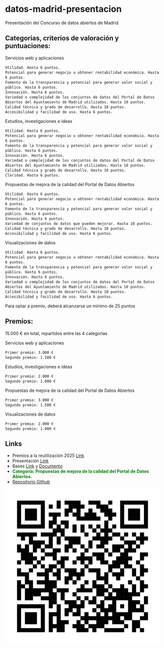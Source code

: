 # datos-madrid-presentacion

Presentación del Concurso de datos abiertos de Madrid

[](./docs/figs/Portada.png)


## Categorias, criterios de valoración y puntuaciones: 

Servicios web y aplicaciones

    Utilidad. Hasta 6 puntos.
    Potencial para generar negocio u obtener rentabilidad económica. Hasta 6 puntos.
    Fomento de la transparencia y potencial para generar valor social y público. Hasta 6 puntos.
    Innovación. Hasta 6 puntos.
    Variedad o complejidad de los conjuntos de datos del Portal de Datos Abiertos del Ayuntamiento de Madrid utilizados. Hasta 10 puntos.
    Calidad técnica y grado de desarrollo. Hasta 10 puntos.
    Accesibilidad y facilidad de uso. Hasta 6 puntos.

 

Estudios, investigaciones e ideas

    Utilidad. Hasta 6 puntos.
    Potencial para generar negocio u obtener rentabilidad económica. Hasta 6 puntos.
    Fomento de la transparencia y potencial para generar valor social y público. Hasta 6 puntos.
    Innovación. Hasta 6 puntos.
    Variedad o complejidad de los conjuntos de datos del Portal de Datos Abiertos del Ayuntamiento de Madrid utilizados. Hasta 10 puntos.
    Calidad técnica y grado de desarrollo. Hasta 10 puntos.
    Claridad. Hasta 6 puntos.

 

Propuestas de mejora de la calidad del Portal de Datos Abiertos

    Utilidad. Hasta 6 puntos.
    Potencial para generar negocio u obtener rentabilidad económica. Hasta 6 puntos.
    Fomento de la transparencia y potencial para generar valor social y público. Hasta 6 puntos.
    Innovación. Hasta 6 puntos.
    Variedad de conjuntos de datos que pueden mejorar. Hasta 10 puntos.
    Calidad técnica y grado de desarrollo. Hasta 10 puntos.
    Accesibilidad y facilidad de uso. Hasta 6 puntos.

 

Visualizaciones de datos

    Utilidad. Hasta 6 puntos.
    Potencial para generar negocio u obtener rentabilidad económica. Hasta 6 puntos.
    Fomento de la transparencia y potencial para generar valor social y público. Hasta 6 puntos.
    Innovación. Hasta 6 puntos.
    Variedad o complejidad de los conjuntos de datos del Portal de Datos Abiertos del Ayuntamiento de Madrid utilizados. Hasta 10 puntos.
    Calidad técnica y grado de desarrollo. Hasta 10 puntos.
    Accesibilidad y facilidad de uso. Hasta 6 puntos.

 Para optar a premio, deberá alcanzarse un mínimo de 25 puntos

 

## Premios:

15.000 € en total, repartidos entre las 4 categorías

Servicios web y aplicaciones

    Primer premio: 3.000 €
    Segundo premio: 1.500 €

 

Estudios, investigaciones e ideas

    Primer premio: 2.000 €
    Segundo premio: 1.000 €

 

Propuestas de mejora de la calidad del Portal de Datos Abiertos

    Primer premio: 3.000 €
    Segundo premio: 1.500 €

 

Visualizaciones de datos

    Primer premio: 2.000 €
    Segundo premio: 1.000 €


## Links

- Premios a la reutilización 2025 [Link](https://datos.madrid.es/portal/site/egob/menuitem.3efdb29b813ad8241e830cc2a8a409a0/?vgnextoid=ff7e9b21d6a37910VgnVCM2000001f4a900aRCRD&vgnextchannel=e7a412b9ace9f310VgnVCM100000171f5a0aRCRD&vgnextfmt=default)
- Presentación [Link](https://sede.madrid.es/portal/site/tramites/menuitem.62876cb64654a55e2dbd7003a8a409a0/?vgnextoid=4c0731b003027910VgnVCM1000001d4a900aRCRD&vgnextchannel=23a99c5ffb020310VgnVCM100000171f5a0aRCRD&vgnextfmt=default)
- Bases [Link](https://sede.madrid.es/portal/site/tramites/menuitem.b4c91589e7f6a5d829da39e5a8a409a0/?vgnextoid=d8f12a3a40b17910VgnVCM1000001d4a900aRCRD&vgnextchannel=741d814231ede410VgnVCM1000000b205a0aRCRD&vgnextfmt=default) y [Documento](./varios/boam9895_2291.pdf)
- <strong><span style="color: green;">Categoría: Propuestas de mejora de la calidad del Portal de Datos Abiertos.</span></strong>
- [Repositorio Github](https://github.com/santiagomota/datos-madrid-presentacion)

![](./figs/Concurso_presentacion_Github.svg)